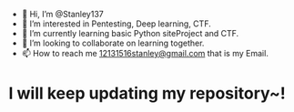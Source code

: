 
- 👋 Hi, I’m @Stanley137
- 👀 I’m interested in Pentesting, Deep learning, CTF.
- 🌱 I’m currently learning basic Python siteProject and CTF.
- 💞️ I’m looking to collaborate on learning together.
- 📫 How to reach me 12131516stanley@gmail.com that is my Email.

# I will keep updating my repository~!

<!---
Stanley137/Stanley137 is a ✨ special ✨ repository because its `README.md` (this file) appears on your GitHub profile.
You can click the Preview link to take a look at your changes.
--->


